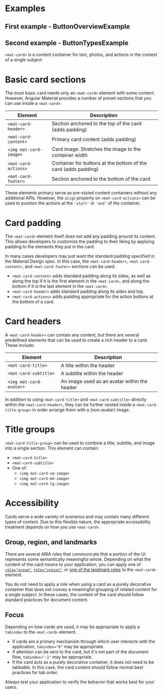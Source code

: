 # Examples

## First example - ButtonOverviewExample
<!-- example(
  {
    "componentName": "CardFancyExample",
    "basePath": "card/card-fancy/",
    "fileName": "card-fancy-example.ts"
    }
) -->

## Second example - ButtonTypesExample
<!-- example(
  {
    "componentName": "CardMediaSizeExample",
    "basePath": "card/card-media-size/",
    "fileName": "card-media-size-example.ts"
    }
) -->

`<mat-card>` is a content container for text, photos, and actions in the context of a single subject.

# Basic card sections

The most basic card needs only an `<mat-card>` element with some content. However, Angular Material
provides a number of preset sections that you can use inside a `<mat-card>`:

| Element                  | Description                                                    |
|--------------------------|----------------------------------------------------------------|
| `<mat-card-header>`      | Section anchored to the top of the card (adds padding)         |
| `<mat-card-content>`     | Primary card content (adds padding)                            |
| `<img mat-card-image>`   | Card image. Stretches the image to the container width         |
| `<mat-card-actions>`     | Container for buttons at the bottom of the card (adds padding) |
| `<mat-card-footer>`      | Section anchored to the bottom of the card                     |

These elements primary serve as pre-styled content containers without any additional APIs. 
However, the `align` property on `<mat-card-actions>` can be used to position the actions at the 
`'start'` or `'end'` of the container.

# Card padding

The `<mat-card>` element itself does not add any padding around its content. This allows developers
to customize the padding to their liking by applying padding to the elements they put in the card.

In many cases developers may just want the standard padding specified in the Material Design spec.
In this case, the `<mat-card-header>`, `<mat-card-content>`, and `<mat-card-footer>` sections can be
used.

* `<mat-card-content>` adds standard padding along its sides, as well as along the top if it is the
  first element in the `<mat-card>`, and along the bottom if it is the last element in the
  `<mat-card>`.
* `<mat-card-header>` adds standard padding along its sides and top.
* `<mat-card-actions>` adds padding appropriate for the action buttons at the bottom of a card. 

# Card headers

A `<mat-card-header>` can contain any content, but there are several predefined elements
that can be used to create a rich header to a card. These include:

| Element                  | Description                                          |
|--------------------------|------------------------------------------------------|
| `<mat-card-title>`       | A title within the header                            |
| `<mat-card-subtitle>`    | A subtitle within the header                         |
| `<img mat-card-avatar>`  | An image used as an avatar within the header         |

In addition to using `<mat-card-title>` and `<mat-card-subtitle>` directly within the
`<mat-card-header>`, they can be further nested inside a `<mat-card-title-group>` in order arrange
them with a (non-avatar) image.

# Title groups

`<mat-card-title-group>` can be used to combine a title, subtitle, and image into a single section.
This element can contain:
* `<mat-card-title>`
* `<mat-card-subtitle>`
* One of:
    * `<img mat-card-sm-image>`
    * `<img mat-card-md-image>`
    * `<img mat-card-lg-image>`

# Accessibility

Cards serve a wide variety of scenarios and may contain many different types of content.
Due to this flexible nature, the appropriate accessibility treatment depends on how you use
`<mat-card>`.

## Group, region, and landmarks

There are several ARIA roles that communicate that a portion of the UI represents some semantically
meaningful whole. Depending on what the content of the card means to your application, you can apply
one of [`role="group"`][role-group], [`role="region"`][role-region], or
[one of the landmark roles][aria-landmarks] to the `<mat-card>` element.

You do not need to apply a role when using a card as a purely decorative container that does not
convey a meaningful grouping of related content for a single subject. In these cases, the content
of the card should follow standard practices for document content.

## Focus

Depending on how cards are used, it may be appropriate to apply a `tabindex` to the `<mat-card>`
element. 

* If cards are a primary mechanism through which user interacts with the application, `tabindex="0"`
  may be appropriate. 
* If attention can be sent to the card, but it's not part of the document flow, `tabindex="-1"` may
  be appropriate.
* If the card acts as a purely decorative container, it does not need to be tabbable. In this case,
  the card content should follow normal best practices for tab order.

Always test your application to verify the behavior that works best for your users.

[role-group]: https://www.w3.org/TR/wai-aria/#group
[role-region]: https://www.w3.org/TR/wai-aria/#region
[aria-landmarks]: https://www.w3.org/TR/wai-aria/#landmark
